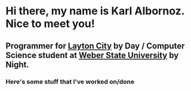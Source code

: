 # Hi there, my name is Karl Albornoz. Nice to meet you!

## Programmer for [Layton City](https://laytoncity.org) by Day / Computer Science student at [Weber State University](https://weber.edu) by Night.

### Here's some stuff that I've worked on/done


<!--
**Kalbornoz/Kalbornoz** is a ✨ _special_ ✨ repository because its `README.md` (this file) appears on your GitHub profile.

Here are some ideas to get you started:

- 🔭 I’m currently working on ...
- 🌱 I’m currently learning ...
- 👯 I’m looking to collaborate on ...
- 🤔 I’m looking for help with ...
- 💬 Ask me about ...
- 📫 How to reach me: ...
- 😄 Pronouns: ...
- ⚡ Fun fact: ...
-->
